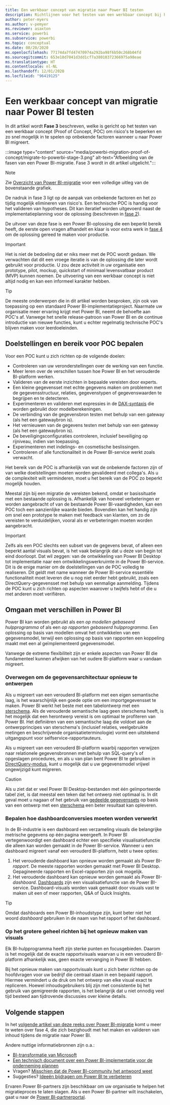 ```yaml
---
title: Een werkbaar concept van migratie naar Power BI testen
description: Richtlijnen voor het testen van een werkbaar concept bij het migreren naar Power BI.
author: peter-myers
ms.author: v-pemyer
ms.reviewer: asaxton
ms.service: powerbi
ms.subservice: powerbi
ms.topic: conceptual
ms.date: 08/20/2020
ms.openlocfilehash: 77174da7fd47470974a292ba98f6b50c268b04fd
ms.sourcegitcommit: 653e18d7041d3dd1cf7a38010372366975a98eae
ms.translationtype: HT
ms.contentlocale: nl-NL
ms.lasthandoff: 12/01/2020
ms.locfileid: "96419125"
---
```

# <a name="conduct-proof-of-concept-to-migrate-to-power-bi"></a>Een werkbaar concept van migratie naar Power BI testen

In dit artikel wordt **Fase 3** beschreven, welke is gericht op het testen van een werkbaar concept (Proof of Concept, POC) om risico's te beperken en zo snel mogelijk in te spelen op onbekende factoren wanneer u naar Power BI migreert.

:::image type="content" source="media/powerbi-migration-proof-of-concept/migrate-to-powerbi-stage-3.png" alt-text="Afbeelding van de fasen van een Power BI-migratie. Fase 3 wordt in dit artikel uitgelicht.":::

> [!NOTE]
> Zie [Overzicht van Power BI-migratie](powerbi-migration-overview.md) voor een volledige uitleg van de bovenstaande grafiek.

De nadruk in fase 3 ligt op de aanpak van onbekende factoren en het zo tijdig mogelijk elimineren van risico's. Een technische POC is handig voor het valideren van hypotheses. Dit kan iteratief worden uitgevoerd naast de implementatieplanning voor de oplossing (beschreven in [fase 2](powerbi-migration-planning.md)).

De uitvoer van deze fase is een Power BI-oplossing die een beperkt bereik heeft, de eerste open vragen afhandelt en klaar is voor extra werk in [fase 4](powerbi-migration-create-validate-content.md) om de oplossing gereed te maken voor productie.

> [!IMPORTANT]
> Het is niet de bedoeling dat er niks meer met de POC wordt gedaan. We verwachten dat dit een vroege iteratie is van de oplossing die later wordt gebruikt voor productie. U zou deze activiteit in uw organisatie een prototype, pilot, mockup, quickstart of minimaal levensvatbaar product (MVP) kunnen noemen. De uitvoering van een werkbaar concept is niet altijd nodig en kan een informeel karakter hebben.

> [!TIP]
> De meeste onderwerpen die in dit artikel worden besproken, zijn ook van toepassing op een standaard Power BI-implementatieproject. Naarmate uw organisatie meer ervaring krijgt met Power BI, neemt de behoefte aan POC's af. Vanwege het snelle release-patroon van Power BI en de continue introductie van nieuwe functies, kunt u echter regelmatig technische POC's blijven maken voor leerdoeleinden.

## <a name="set-poc-goals-and-scope"></a>Doelstellingen en bereik voor POC bepalen

Voor een POC kunt u zich richten op de volgende doelen:

- Controleren van uw veronderstellingen over de werking van een functie.
- Meer leren over de verschillen tussen hoe Power BI en het verouderde BI-platform werken.
- Valideren van de eerste inzichten in bepaalde vereisten door experts.
- Een kleine gegevensset met echte gegevens maken om problemen met de gegevensstructuur, relaties, gegevenstypen of gegevenswaarden te begrijpen en te detecteren.
- Experimenteren en valideren met expressies in de [DAX-syntaxis](/dax/) die worden gebruikt door modelberekeningen.
- De verbinding van de gegevensbron testen met behulp van een gateway (als het een gatewaybron is).
- Het vernieuwen van de gegevens testen met behulp van een gateway (als het een gatewaybron is).
- De beveiligingsconfiguraties controleren, inclusief beveiliging op rijniveau, indien van toepassing.
- Experimenteren met indelings- en cosmetische beslissingen.
- Controleren of alle functionaliteit in de Power BI-service werkt zoals verwacht.

Het bereik van de POC is afhankelijk van wat de onbekende factoren zijn of van welke doelstellingen moeten worden gevalideerd met collega's. Als u de complexiteit wilt verminderen, moet u het bereik van de POC zo beperkt mogelijk houden.

Meestal zijn bij een migratie de vereisten bekend, omdat er basissituatie met een bestaande oplossing is. Afhankelijk van hoeveel verbeteringen er worden aangebracht of van de bestaande Power BI-vaardigheden, kan een POC toch een aanzienlijke waarde bieden. Bovendien kan het handig zijn om snel een prototype te maken met feedback van klanten, om zo de vereisten te verduidelijken, vooral als er verbeteringen moeten worden aangebracht.

> [!IMPORTANT]
> Zelfs als een POC slechts een subset van de gegevens bevat, of alleen een beperkt aantal visuals bevat, is het vaak belangrijk dat u deze van begin tot eind doorloopt. Dat wil zeggen: van de ontwikkeling van Power BI Desktop tot implementatie naar een ontwikkelingswerkruimte in de Power BI-service. Dit is de enige manier om de doelstellingen van de POC volledig te realiseren. Dit geldt met name wanneer de Power BI-service essentiële functionaliteit moet leveren die u nog niet eerder hebt gebruikt, zoals een DirectQuery-gegevensset met behulp van eenmalige aanmelding. Tijdens de POC kunt u zich richten op aspecten waarover u twijfels hebt of die u met anderen moet verifiëren.

## <a name="handle-differences-in-power-bi"></a>Omgaan met verschillen in Power BI

Power BI kan worden gebruikt als een _op modellen gebaseerd hulpprogramma_ of als een _op rapporten gebaseerd hulpprogramma_. Een oplossing op basis van modellen omvat het ontwikkelen van een gegevensmodel, terwijl een oplossing op basis van rapporten een koppeling maakt met een al geïmplementeerd gegevensmodel.

Vanwege de extreme flexibiliteit zijn er enkele aspecten van Power BI die fundamenteel kunnen afwijken van het oudere BI-platform waar u vandaan migreert.

### <a name="consider-redesigning-the-data-architecture"></a>Overwegen om de gegevensarchitectuur opnieuw te ontwerpen

Als u migreert van een verouderd BI-platform met een eigen semantische laag, is het waarschijnlijk een goede optie om een importgegevensset te maken. Power BI werkt het beste met een tabelontwerp met een [sterschema](star-schema.md). Als de verouderde semantische laag geen sterschema heeft, is het mogelijk dat een herontwerp vereist is om optimaal te profiteren van Power BI. Het definiëren van een semantische laag die voldoet aan de ontwerpprincipes van sterschema's (inclusief relaties, veelgebruikte metingen en beschrijvende organisatieterminologie) vormt een uitstekend uitgangspunt voor selfservice-rapportauteurs.

Als u migreert van een verouderd BI-platform waarbij rapporten verwijzen naar relationele gegevensbronnen met behulp van SQL-query's of opgeslagen procedures, en als u van plan bent Power BI te gebruiken in [DirectQuery-modus](../connect-data/desktop-use-directquery.md), kunt u mogelijk dat u uw gegevensmodel vrijwel ongewijzigd kunt migreren.

> [!CAUTION]
> Als u ziet dat er veel Power BI Desktop-bestanden met één geïmporteerde tabel ziet, is dat meestal een teken dat het ontwerp niet optimaal is. In dit geval moet u nagaan of het gebruik van [gedeelde gegevenssets](../connect-data/service-datasets-across-workspaces.md) op basis van een ontwerp met een [sterschema](star-schema.md) een beter resultaat kan opleveren.

### <a name="decide-how-to-handle-dashboard-conversions"></a>Bepalen hoe dashboardconversies moeten worden verwerkt

In de BI-industrie is een dashboard een verzameling visuals die belangrijke metrische gegevens op één pagina weergeeft. In Power BI vertegenwoordigt een dashboard echter een specifieke visualisatiefunctie die alleen kan worden gemaakt in de Power BI-service. Wanneer u een dashboard migreert vanaf een verouderd BI-platform, hebt u twee opties:

1. Het verouderde dashboard kan opnieuw worden gemaakt als Power BI-_rapport_. De meeste rapporten worden gemaakt met Power BI Desktop. Gepagineerde rapporten en Excel-rapporten zijn ook mogelijk.
2. Het verouderde dashboard kan opnieuw worden gemaakt als Power BI-_dashboard_. [Dashboards](../fundamentals/service-basic-concepts.md#dashboards) zijn een visualisatiefunctie van de Power BI-service. Dashboard-visuals worden vaak gemaakt door visuals vast te maken uit een of meer rapporten, Q&A of Quick Insights.

> [!TIP]
> Omdat dashboards een Power BI-inhoudstype zijn, kunt beter niet het woord _dashboard_ gebruiken in de naam van het rapport of het dashboard.

### <a name="focus-on-the-big-picture-when-recreating-visuals"></a>Op het grotere geheel richten bij het opnieuw maken van visuals

Elk BI-hulpprogramma heeft zijn sterke punten en focusgebieden. Daarom is het mogelijk dat de exacte rapportvisuals waarvan u in een verouderd BI-platform afhankelijk was, geen exacte vervanging in Power BI hebben.

Bij het opnieuw maken van rapportvisuals kunt u zich beter richten op de hoofdvragen voor uw bedrijf die centraal staan in een bepaald rapport. Hiermee vermindert u de druk om het ontwerp van elke visual exact te repliceren. Hoewel inhoudsgebruikers blij zijn met consistentie bij het gebruik van gemigreerde rapporten, is het belangrijk dat u niet onnodig veel tijd besteed aan tijdrovende discussies over kleine details.

## <a name="next-steps"></a>Volgende stappen

In het [volgende artikel van deze reeks over Power BI-migratie](powerbi-migration-create-validate-content.md) komt u meer te weten over fase 4, die zich bezighoudt met het maken en valideren van inhoud tijdens de migratie naar Power BI.

Andere nuttige informatiebronnen zijn o.a.:

- [BI-transformatie van Microsoft](center-of-excellence-microsoft-business-intelligence-transformation.md)
- [Een technisch document over een Power BI-implementatie voor de onderneming plannen](https://aka.ms/PBIEnterpriseDeploymentWP)
- Vragen? [Misschien dat de Power BI-community het antwoord weet](https://community.powerbi.com/)
- Suggesties? [Ideeën bijdragen om Power BI te verbeteren](https://ideas.powerbi.com/)

Ervaren Power BI-partners zijn beschikbaar om uw organisatie te helpen het migratieproces te laten slagen. Als u een Power BI-partner wilt inschakelen, gaat u naar de [Power BI-partnerportal](https://powerbi.microsoft.com/partners/).
